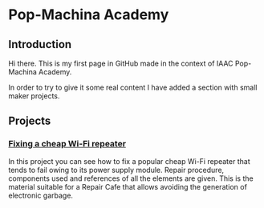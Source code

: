 # Pop-Machina Academy
## Introduction
Hi there.  This is my first page in GitHub made in the context of IAAC Pop-Machina Academy.

In order to try to give it some real content I have added a section with small maker projects.

## Projects
### <a href="./fixing-wifi-repeater/index.html">Fixing a cheap Wi-Fi repeater</a>
In this project you can see how to fix a popular cheap Wi-Fi repeater that tends to fail owing to its power supply module. Repair procedure, components used and references of all the elements are given. This is the material suitable for a Repair Cafe that allows avoiding the generation of electronic garbage.


